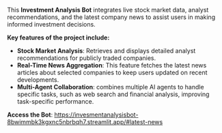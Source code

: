  This **Investment Analysis Bot** integrates live stock market data, analyst recommendations, and the latest company news to assist users in making informed investment decisions.

 **Key features of the project include:**

+ **Stock Market Analysis**: Retrieves and displays detailed analyst recommendations for publicly traded companies.
+ **Real-Time News Aggregation**: This feature fetches the latest news articles about selected companies to keep users updated on recent developments.
+ **Multi-Agent Collaboration**: combines multiple AI agents to handle specific tasks, such as web search and financial analysis, improving task-specific performance.





**Access the Bot**: https://invesmentanalysisbot-8bwimmbk3kgxnc5nbrbqh7.streamlit.app/#latest-news



